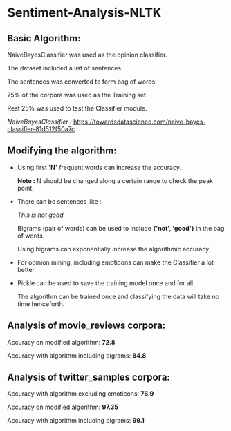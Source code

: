 # Sentiment-Analysis-NLTK

## Basic Algorithm:

NaiveBayesClassifier was used as the opinion classifier.

The dataset included a list of sentences.

The sentences was converted to form bag of words.

75% of the corpora was used as the Training set.

Rest 25% was used to test the Classifier module.

*NaiveBayesClassifier :* https://towardsdatascience.com/naive-bayes-classifier-81d512f50a7c

## Modifying the algorithm:

*   Using first __'N'__ frequent words can increase the accuracy.

    __Note :__ N should be changed along a certain range to check the peak point.

*   There can be sentences like : 

    *This is not good*

    Bigrams (pair of words) can be used to include __{'not', 'good'}__ in the bag of words.

    Using bigrams can exponentially increase the algorithmic accuracy.

*   For opinion mining, including emoticons can make the Classifier a lot better.

*   Pickle can be used to save the training model once and for all.
    
    The algorithm can be trained once and classifying the data will take no time henceforth.


## Analysis of movie_reviews corpora:

Accuracy on modified algorithm: __72.8__

Accuracy with algorithm including bigrams: __84.8__


## Analysis of twitter_samples corpora:

Accuracy with algorithm excluding emoticons: __76.9__

Accuracy on modified algorithm: __97.35__

Accuracy with algorithm including bigrams: __99.1__ 
